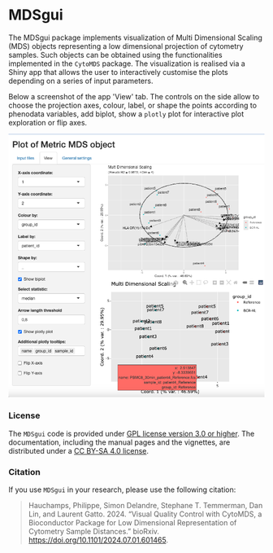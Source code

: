 # MDSgui

The MDSgui package implements visualization of Multi Dimensional Scaling (MDS)
objects representing a low dimensional projection of cytometry samples.
Such objects can be obtained using the functionalities implemented in the
`CytoMDS` package. The visualization is realised via a Shiny app that allows 
the user to interactively customise the plots depending on a series of input
parameters.

Below a screenshot of the app 'View' tab. The controls on the side allow to
choose the projection axes, colour, label, or shape the points according to
phenodata variables, add biplot, show a `plotly` plot for interactive plot
exploration or flip axes.

![](vignettes/images/ViewPlotly.png) 

### License

The `MDSgui` code is provided under [GPL license version 3.0 or 
higher](https://opensource.org/licenses/GPL-3.0). The documentation, 
including the manual pages and the vignettes, are distributed under a [CC BY-SA 
4.0 license](https://creativecommons.org/licenses/by-sa/4.0/).

### Citation

If you use `MDSgui` in your research, please use the following citation:

>Hauchamps, Philippe, Simon Delandre, Stephane T. Temmerman, 
> Dan Lin, and Laurent Gatto. 2024. 
> “Visual Quality Control with CytoMDS, a Bioconductor Package 
> for Low Dimensional Representation of Cytometry Sample Distances.” 
> bioRxiv. https://doi.org/10.1101/2024.07.01.601465.
